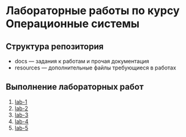 # Лабораторные работы по курсу Операционные системы

## Структура репозитория

- docs ― задания к работам и прочая документация
- resources ― дополнительные файлы требующиеся в работах

## Выполнение лабораторных работ

1. [lab-1](./lab-1/README.md)
2. [lab-2](./lab-2/README.md)
3. [lab-3](./lab-3/README.md)
4. [lab-4](./lab-4/README.md)
5. [lab-5](./lab-5/README.md)

